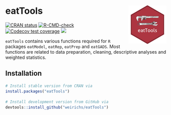 
# eatTools <a href="https://weirichs.github.io/eatTools/"><img src="man/figures/logo.png" align="right" height="120" alt="eatTools website" /></a>

<!-- badges: start -->

[![CRAN
status](https://www.r-pkg.org/badges/version/eatTools)](https://CRAN.R-project.org/package=eatTools)
[![R-CMD-check](https://github.com/weirichs/eatTools/workflows/R-CMD-check/badge.svg)](https://github.com/weirichs/eatTools/actions)
[![Codecov test
coverage](https://app.codecov.io/gh/weirichs/eatTools/branch/master/graph/badge.svg)](https://app.codecov.io/gh/weirichs/eatTools?branch=master)
[![](http://cranlogs.r-pkg.org/badges/grand-total/eatTools?color=blue)](https://cran.r-project.org/package=eatTools)
<!-- badges: end -->

`eatTools` contains various functions required for `R` packages
`eatModel`, `eatRep`, `eatPrep` and `eatGADS`. Most functions are
related to data preparation, cleaning, descriptive analyses and weighted
statistics.

## Installation

``` r
# Install stable version from CRAN via
install.packages("eatTools")

# Install development version from GitHub via
devtools::install_github("weirichs/eatTools")
```
